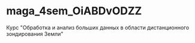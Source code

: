 # maga_4sem_OiABDvODZZ
Курс "Обработка и анализ больших данных в области дистанционного зондирования Земли"
